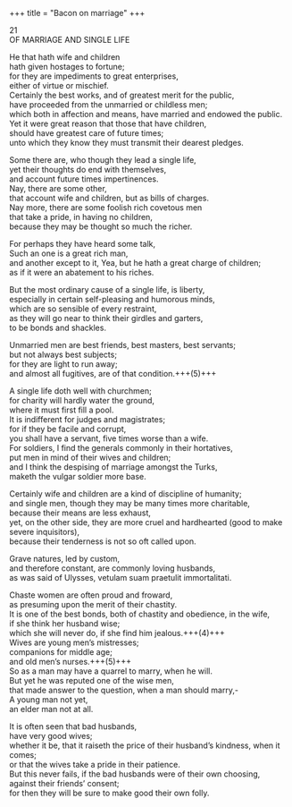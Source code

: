 +++
title = "Bacon on marriage"
+++

21  
OF MARRIAGE AND SINGLE LIFE

He that hath wife and children  
hath given hostages to fortune;  
for they are impediments to great enterprises,  
either of virtue or mischief.  
Certainly the best works, and of greatest merit for the public,  
have proceeded from the unmarried or childless men;  
which both in affection and means, have married and endowed the public.  
Yet it were great reason that those that have children,  
should have greatest care of future times;  
unto which they know they must transmit their dearest pledges.  

Some there are, who though they lead a single life,  
yet their thoughts do end with themselves,  
and account future times impertinences.  
Nay, there are some other,  
that account wife and children, but as bills of charges.  
Nay more, there are some foolish rich covetous men  
that take a pride, in having no children,  
because they may be thought so much the richer.  

For perhaps they have heard some talk,  
Such an one is a great rich man,  
and another except to it, Yea, but he hath a great charge of children;  
as if it were an abatement to his riches.  

But the most ordinary cause of a single life, is liberty,  
especially in certain self-pleasing and humorous minds,  
which are so sensible of every restraint,  
as they will go near to think their girdles and garters,  
to be bonds and shackles.  

Unmarried men are best friends, best masters, best servants;  
but not always best subjects;  
for they are light to run away;  
and almost all fugitives, are of that condition.+++(5)+++ 

A single life doth well with churchmen;  
for charity will hardly water the ground,  
where it must first fill a pool.  
It is indifferent for judges and magistrates;  
for if they be facile and corrupt,  
you shall have a servant, five times worse than a wife.  
For soldiers, I find the generals commonly in their hortatives,  
put men in mind of their wives and children;  
and I think the despising of marriage amongst the Turks,  
maketh the vulgar soldier more base.  

Certainly wife and children are a kind of discipline of humanity;  
and single men, though they may be many times more charitable,  
because their means are less exhaust,  
yet, on the other side, they are more cruel and hardhearted (good to make severe inquisitors),  
because their tenderness is not so oft called upon.  

Grave natures, led by custom,  
and therefore constant, are commonly loving husbands,  
as was said of Ulysses, vetulam suam praetulit immortalitati.  

Chaste women are often proud and froward,  
as presuming upon the merit of their chastity.  
It is one of the best bonds, both of chastity and obedience, in the wife,  
if she think her husband wise;  
which she will never do, if she find him jealous.+++(4)+++  
Wives are young men’s mistresses;  
companions for middle age;  
and old men’s nurses.+++(5)+++  
So as a man may have a quarrel to marry, when he will.  
But yet he was reputed one of the wise men,  
that made answer to the question, when a man should marry,-   
A young man not yet,   
an elder man not at all. 

It is often seen that bad husbands,  
have very good wives;  
whether it be, that it raiseth the price of their husband’s kindness,  when it comes;  
or that the wives take a pride in their patience.  
But this never fails, if the bad husbands were of their own choosing,  
against their friends’ consent;  
for then they will be sure to make good their own folly. 